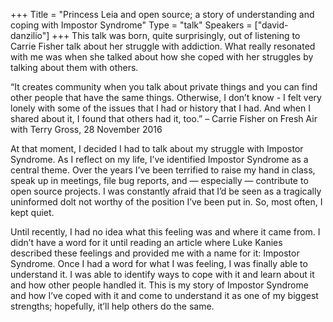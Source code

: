 +++
Title = "Princess Leia and open source; a story of understanding and coping with Impostor Syndrome"
Type = "talk"
Speakers = ["david-danzilio"]
+++
This talk was born, quite surprisingly, out of listening to Carrie Fisher talk about her struggle with addiction. What really resonated with me was when she talked about how she coped with her struggles by talking about them with others.

“It creates community when you talk about private things and you can find other people that have the same things. Otherwise, I don’t know - I felt very lonely with some of the issues that I had or history that I had. And when I shared about it, I found that others had it, too.” – Carrie Fisher on Fresh Air with Terry Gross, 28 November 2016

At that moment, I decided I had to talk about my struggle with Impostor Syndrome. As I reflect on my life, I’ve identified Impostor Syndrome as a central theme. Over the years I’ve been terrified to raise my hand in class, speak up in meetings, file bug reports, and — especially — contribute to open source projects. I was constantly afraid that I’d be seen as a tragically uninformed dolt not worthy of the position I’ve been put in. So, most often, I kept quiet.

Until recently, I had no idea what this feeling was and where it came from. I didn’t have a word for it until reading an article where Luke Kanies described these feelings and provided me with a name for it: Impostor Syndrome. Once I had a word for what I was feeling, I was finally able to understand it. I was able to identify ways to cope with it and learn about it and how other people handled it. This is my story of Impostor Syndrome and how I’ve coped with it and come to understand it as one of my biggest strengths; hopefully, it’ll help others do the same.
